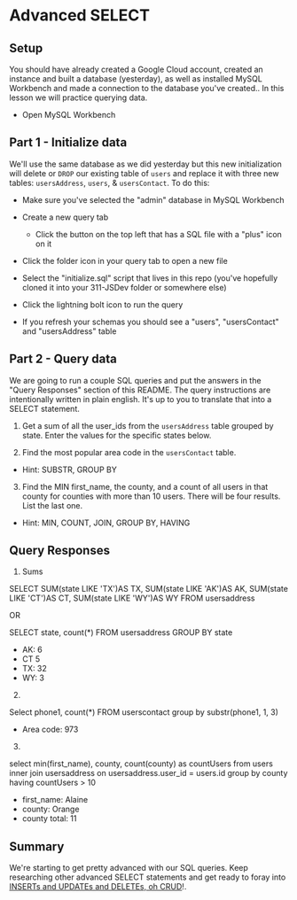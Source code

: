 # Advanced SELECT

## Setup

You should have already created a Google Cloud account, created an instance and built a database (yesterday), as well as installed MySQL Workbench and made a connection to the database you've created.. In this lesson we will practice querying data.

* Open MySQL Workbench

## Part 1 - Initialize data

We'll use the same database as we did yesterday but this new initialization will delete or `DROP` our existing table of `users` and replace it with three new tables: `usersAddress`, `users`, & `usersContact`. To do this:

* Make sure you've selected the "admin" database in MySQL Workbench

* Create a new query tab
  * Click the button on the top left that has a SQL file with a "plus" icon on it

* Click the folder icon in your query tab to open a new file

* Select the "initialize.sql" script that lives in this repo (you've hopefully cloned it into your 311-JSDev folder or somewhere else)

* Click the lightning bolt icon to run the query

* If you refresh your schemas you should see a "users", "usersContact" and "usersAddress" table

## Part 2 - Query data

We are going to run a couple SQL queries and put the answers in the "Query Responses" section of this README. The query instructions are intentionally written in plain english. It's up to you to translate that into a SELECT statement.

1. Get a sum of all the user_ids from the `usersAddress` table grouped by state. Enter the values for the specific states below.

2. Find the most popular area code in the `usersContact` table. 
  * Hint: SUBSTR, GROUP BY

3. Find the MIN first_name, the county, and a count of all users in that county for counties with more than 10 users. There will be four results. List the last one. 
  * Hint: MIN, COUNT, JOIN, GROUP BY, HAVING


## Query Responses

1. Sums


  SELECT
    SUM(state LIKE 'TX')AS TX,
      SUM(state LIKE 'AK')AS AK,
      SUM(state LIKE 'CT')AS CT,
      SUM(state LIKE 'WY')AS WY
  FROM
  usersaddress

  OR

  SELECT
  state,
  count(*)
  FROM
  usersaddress
  GROUP BY state


  * AK:
   6
  * CT
   5
  * TX:
   32
  * WY:
   3

2.

  Select
  phone1,
  count(*)
  FROM
  userscontact
  group by substr(phone1, 1, 3)

  * Area code:
  973
  
3.

select
min(first_name),
county,
count(county) as countUsers
from
users
inner join usersaddress on usersaddress.user_id = users.id
group by county having countUsers > 10

  * first_name: Alaine
  * county: Orange
  * county total: 11


## Summary

We're starting to get pretty advanced with our SQL queries. Keep researching other advanced SELECT statements and get ready to foray into [INSERTs and UPDATEs and DELETEs, oh CRUD](https://www.youtube.com/watch?v=-HrfbV16-FQ)!.
